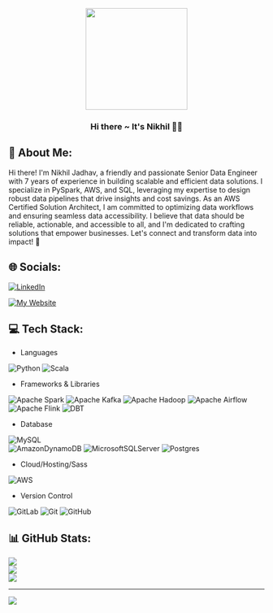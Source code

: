 
<p align="center"><img src="https://media0.giphy.com/media/v1.Y2lkPTc5MGI3NjExMnFpZzM3eGpleHN2M3Z6Ym9waDE4cXoyNTUzZjZpMTkwNDhud2ttayZlcD12MV9pbnRlcm5hbF9naWZfYnlfaWQmY3Q9cw/5eLDrEaRGHegx2FeF2/giphy.gif" width="200"/></p>

<h3 align="center">Hi there ~ It's Nikhil 🙋🏻</h3>

## 💫 About Me:

Hi there! I'm Nikhil Jadhav, a friendly and passionate Senior Data Engineer with 7 years of experience in building scalable and efficient data solutions. I specialize in PySpark, AWS, and SQL, leveraging my expertise to design robust data pipelines that drive insights and cost savings. As an AWS Certified Solution Architect, I am committed to optimizing data workflows and ensuring seamless data accessibility. I believe that data should be reliable, actionable, and accessible to all, and I'm dedicated to crafting solutions that empower businesses. Let's connect and transform data into impact! 🚀

## 🌐 Socials:
[![LinkedIn](https://img.shields.io/badge/LinkedIn-0077B5?style=for-the-badge&logo=linkedin&logoColor=white)](https://linkedin.com/in/inikhilofficial)

[![My Website](https://img.shields.io/badge/website-f5f5f5?style=for-the-badge&logo=About.me&logoColor=black)](http://nikzjadhav.github.io/)


## 💻 Tech Stack:
- Languages 

![Python](https://img.shields.io/badge/python-3670A0?style=for-the-badge&logo=python&logoColor=ffdd54)
![Scala](https://img.shields.io/badge/scala-%23DC322F.svg?style=for-the-badge&logo=scala&logoColor=white)

- Frameworks & Libraries 

![Apache Spark](https://img.shields.io/badge/Apache%20Spark-FDEE21?style=flat-square&logo=apachespark&logoColor=black)
![Apache Kafka](https://img.shields.io/badge/Apache%20Kafka-000?style=for-the-badge&logo=apachekafka) 
![Apache Hadoop](https://img.shields.io/badge/Apache%20Hadoop-66CCFF?style=for-the-badge&logo=apachehadooplogoColor=black)
![Apache Airflow](https://img.shields.io/badge/Apache%20Airflow-017CEE?style=for-the-badge&logo=Apache%20Airflow&logoColor=white)
![Apache Flink](https://img.shields.io/badge/Apache%20Flink-E6526F?style=for-the-badge&logo=Apache%20Flink&logoColor=white)
![DBT](https://img.shields.io/badge/dbt-FF694B?style=for-the-badge&logo=dbt&logoColor=white)

- Database 

![MySQL](https://img.shields.io/badge/mysql-%2300f.svg?style=for-the-badge&logo=mysql&logoColor=white) 	
![AmazonDynamoDB](https://img.shields.io/badge/Amazon%20DynamoDB-4053D6?style=for-the-badge&logo=Amazon%20DynamoDB&logoColor=white)
![MicrosoftSQLServer](https://img.shields.io/badge/Microsoft%20SQL%20Server-CC2927?style=for-the-badge&logo=microsoft%20sql%20server&logoColor=white)
![Postgres](https://img.shields.io/badge/postgres-%23316192.svg?style=for-the-badge&logo=postgresql&logoColor=white)

- Cloud/Hosting/Sass 

![AWS](https://img.shields.io/badge/AWS-%23FF9900.svg?style=for-the-badge&logo=amazon-aws&logoColor=white) 

- Version Control 

![GitLab](https://img.shields.io/badge/gitlab-%23181717.svg?style=for-the-badge&logo=gitlab&logoColor=white)
![Git](https://img.shields.io/badge/git-%23F05033.svg?style=for-the-badge&logo=git&logoColor=white)
![GitHub](https://img.shields.io/badge/github-%23121011.svg?style=for-the-badge&logo=github&logoColor=white)

## 📊 GitHub Stats:
![](https://github-readme-stats.vercel.app/api/top-langs/?username=nikzjadhav&theme=react&hide_border=false&include_all_commits=true&count_private=true&layout=compact)<br/>
![](https://github-readme-stats.vercel.app/api?username=nikzjadhav&theme=react&hide_border=false&include_all_commits=true&count_private=true)<br/>
![](https://github-readme-streak-stats.herokuapp.com/?user=nikzjadhav&theme=react&hide_border=false)

---

[![](https://visitcount.itsvg.in/api?id=vivo1310&label=Profile%20Views&color=6&icon=2&pretty=true)](https://visitcount.itsvg.in)
